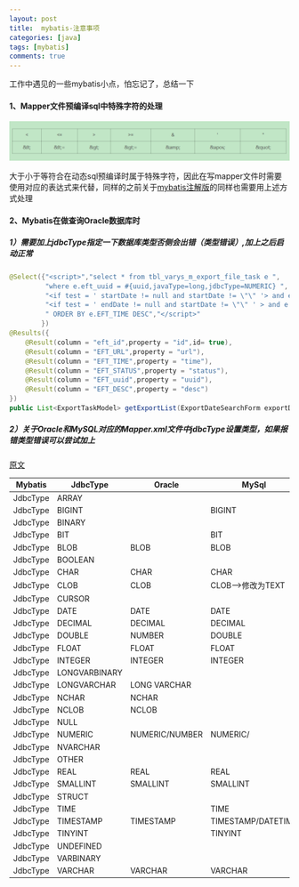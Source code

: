 ```yaml
---
layout: post
title:  mybatis-注意事项
categories: [java]
tags: [mybatis]
comments: true
---
```


工作中遇见的一些mybatis小点，怕忘记了，总结一下

<!--more-->

#### 1、Mapper文件预编译sql中特殊字符的处理

![mybatis-1](..\img\posts\mybatis-1.png)

大于小于等符合在动态sql预编译时属于特殊字符，因此在写mapper文件时需要使用对应的表达式来代替，同样的之前关于[mybatis注解版](https://silentself.github.io/articles/2018-11/mybatis-annotation-sql-1)的同样也需要用上述方式处理

#### 2、Mybatis在做查询Oracle数据库时

##### 1）需要加上jdbcType指定一下数据库类型否侧会出错（***类型错误***）,加上之后启动正常

```java
@Select({"<script>","select * from tbl_varys_m_export_file_task e ",
         "where e.eft_uuid = #{uuid,javaType=long,jdbcType=NUMERIC} ",
         "<if test = ' startDate != null and startDate != \"\" '> and e.eft_time &gt; to_date(#{startDate,jdbcType=DATE}, 'YYYY-MM-DD') </if>",
         "<if test = ' endDate != null and startDate != \"\" ' > and e.eft_time &lt; to_date(#{endDate,jdbcType=DATE}, 'YYYY-MM-DD') </if>",
         " ORDER BY e.EFT_TIME DESC","</script>"
        })
@Results({
    @Result(column = "eft_id",property = "id",id= true),
    @Result(column = "EFT_URL",property = "url"),
    @Result(column = "EFT_TIME",property = "time"),
    @Result(column = "EFT_STATUS",property = "status"),
    @Result(column = "EFT_uuid",property = "uuid"),
    @Result(column = "EFT_DESC",property = "desc")
})
public List<ExportTaskModel> getExportList(ExportDateSearchForm exportDateSearchForm);
```

##### 2）关于Oracle和MySQL对应的Mapper.xml文件中jdbcType设置类型，如果报错类型错误可以尝试加上

[原文](https://blog.csdn.net/loongshawn/article/details/50496460)

| Mybatis  | JdbcType      | Oracle         | MySql              |
| -------- | ------------- | -------------- | ------------------ |
| JdbcType | ARRAY         |                |                    |
| JdbcType | BIGINT        |                | BIGINT             |
| JdbcType | BINARY        |                |                    |
| JdbcType | BIT           |                | BIT                |
| JdbcType | BLOB          | BLOB           | BLOB               |
| JdbcType | BOOLEAN       |                |                    |
| JdbcType | CHAR          | CHAR           | CHAR               |
| JdbcType | CLOB          | CLOB           | CLOB–>修改为TEXT   |
| JdbcType | CURSOR        |                |                    |
| JdbcType | DATE          | DATE           | DATE               |
| JdbcType | DECIMAL       | DECIMAL        | DECIMAL            |
| JdbcType | DOUBLE        | NUMBER         | DOUBLE             |
| JdbcType | FLOAT         | FLOAT          | FLOAT              |
| JdbcType | INTEGER       | INTEGER        | INTEGER            |
| JdbcType | LONGVARBINARY |                |                    |
| JdbcType | LONGVARCHAR   | LONG VARCHAR   |                    |
| JdbcType | NCHAR         | NCHAR          |                    |
| JdbcType | NCLOB         | NCLOB          |                    |
| JdbcType | NULL          |                |                    |
| JdbcType | NUMERIC       | NUMERIC/NUMBER | NUMERIC/           |
| JdbcType | NVARCHAR      |                |                    |
| JdbcType | OTHER         |                |                    |
| JdbcType | REAL          | REAL           | REAL               |
| JdbcType | SMALLINT      | SMALLINT       | SMALLINT           |
| JdbcType | STRUCT        |                |                    |
| JdbcType | TIME          |                | TIME               |
| JdbcType | TIMESTAMP     | TIMESTAMP      | TIMESTAMP/DATETIME |
| JdbcType | TINYINT       |                | TINYINT            |
| JdbcType | UNDEFINED     |                |                    |
| JdbcType | VARBINARY     |                |                    |
| JdbcType | VARCHAR       | VARCHAR        | VARCHAR            |


